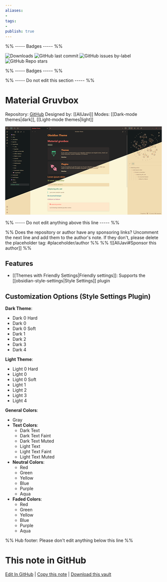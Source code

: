 ```yaml
---
aliases:
- 
tags: 
- 
publish: true
---
```


%% ----- Badges ----- %%

![Downloads](https://img.shields.io/badge/downloads-69927-573E7A?style=for-the-badge&logo=)
![GitHub last commit](https://img.shields.io/github/last-commit/AllJavi/material_gruvbox_obsidian?color=573E7A&label=last%20update&logo=github&style=for-the-badge)
![GitHub issues by-label](https://img.shields.io/github/issues/AllJavi/material_gruvbox_obsidian/help%20wanted?color=573E7A&logo=github&style=for-the-badge) 
![GitHub Repo stars](https://img.shields.io/github/stars/AllJavi/material_gruvbox_obsidian?color=573E7A&logo=github&style=for-the-badge)

%% ----- Badges ----- %%

%% ----- Do not edit this section ----- %%

# Material Gruvbox

Repository: [GitHub](https://github.com/AllJavi/material_gruvbox_obsidian)
Designed by: [[AllJavi]]
Modes: [[Dark-mode themes|dark]], [[Light-mode themes|light]]



![screenshot](https://github.com/AllJavi/material_gruvbox_obsidian/raw/HEAD/promo_screenshot.png)

%% ----- Do not edit anything above this line ----- %% 

%% Does the repository or author have any sponsoring links? Uncomment the next line and add them to the author's note. If they don't, please delete the placeholder tag: #placeholder/author %%
%% ![[AllJavi#Sponsor this author]] %%


## Features

- [[Themes with Friendly Settings|Friendly settings]]: Supports the [[obsidian-style-settings|Style Settings]] plugin

## Customization Options (Style Settings Plugin) 

**Dark Theme**: 
- Dark 0 Hard
- Dark 0
- Dark 0 Soft
- Dark 1
- Dark 2
- Dark 3
- Dark 4

**Light Theme**: 
- Light 0 Hard
- Light 0
- Light 0 Soft
- Light 1
- Light 2
- Light 3
- Light 4

**General Colors**: 
- Gray
- **Text Colors**: 
    - Dark Text
    - Dark Text Faint
    - Dark Text Muted
    - Light Text
    - Light Text Faint
    - Light Text Muted
- **Neutral Colors**: 
    - Red
    - Green
    - Yellow
    - Blue
    - Purple
    - Aqua
- **Faded Colors**: 
    - Red
    - Green
    - Yellow
    - Blue
    - Purple
    - Aqua


%% Hub footer: Please don't edit anything below this line %%

# This note in GitHub

<span class="git-footer">[Edit In GitHub](https://github.dev/obsidian-community/obsidian-hub/blob/main/02%20-%20Community%20Expansions/02.05%20All%20Community%20Expansions/Themes/Material%20Gruvbox.md "git-hub-edit-note") | [Copy this note](https://raw.githubusercontent.com/obsidian-community/obsidian-hub/main/02%20-%20Community%20Expansions/02.05%20All%20Community%20Expansions/Themes/Material%20Gruvbox.md "git-hub-copy-note") | [Download this vault](https://github.com/obsidian-community/obsidian-hub/archive/refs/heads/main.zip "git-hub-download-vault") </span>
